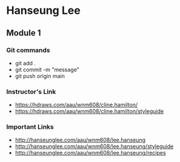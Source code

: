 # Hanseung Lee

## Module 1

### Git commands

- git add .
- git commit -m "message"
- git push origin main

### Instructor's Link
- https://hdraws.com/aau/wnm608/cline.hamilton/
- https://hdraws.com/aau/wnm608/cline.hamilton/styleguide

### Important Links
- http://hanseunglee.com/aau/wnm608/lee.hanseung
- http://hanseunglee.com/aau/wnm608/lee.hanseung/styleguide
- http://hanseunglee.com/aau/wnm608/lee.hanseung/recipes

